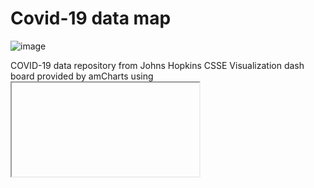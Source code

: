 # Covid-19 data map 

![image](https://user-images.githubusercontent.com/122568562/232680989-d58a7f46-9e66-4fb8-8f85-c5a0165745f5.png)

COVID-19 data repository from Johns Hopkins CSSE
Visualization dash board provided by amCharts using <iframe>.
  
![image](https://user-images.githubusercontent.com/122568562/232681091-e7b7d88d-44c4-4bc8-9cd6-fce5e61328df.png)
  
Import every case in Taiwan to the database to easily find the information you want. Enter the keyword to search for the number of people and data you want.
  
![1681796755561](https://user-images.githubusercontent.com/122568562/232682446-43606fb5-ea03-4eec-a127-9b7493700825.jpg)
Add the number of people in Taiwan's counties to the database. It is easy to understand the current situation of Taiwan after the visualization. Click on the map to see the total number of people in each county and the number of people added yesterday.
